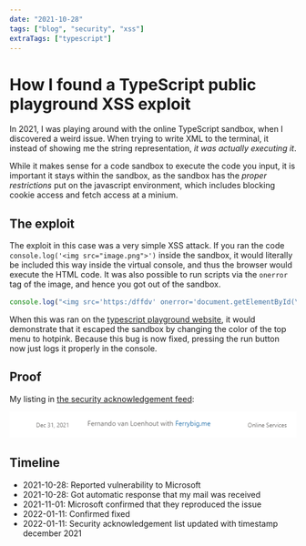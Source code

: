 ```yaml
---
date: "2021-10-28"
tags: ["blog", "security", "xss"]
extraTags: ["typescript"]
---
```

# How I found a TypeScript public playground XSS exploit

In 2021, I was playing around with the online TypeScript sandbox, when I
discovered a weird issue. When trying to write XML to the terminal, it instead
of showing me the string representation, *it was actually executing it*. 

While it makes sense for a code sandbox to execute the code you input, it is
important it stays within the sandbox, as the sandbox has the *proper
restrictions* put on the javascript environment, which includes blocking cookie
access and fetch access at a minium.

## The exploit

The exploit in this case was a very simple XSS attack. If you ran the code
`console.log('<img src="image.png">')` inside the sandbox, it would literally be
included this way inside the virtual console, and thus the browser would
execute the HTML code. It was also possible to run scripts via the `onerror` tag
of the image, and hence you got out of the sandbox.

```typescript
console.log("<img src='https:/dffdv' onerror='document.getElementById(\"top-menu\").style.background = \"hotpink\"'/>");
```

When this was ran on the
[typescript playground website](https://www.typescriptlang.org/play?#code/MYewdgziA2CmB00QHMAUAiAPASwLbIAIIAnYAXgHIALAFxoAcIAuAegBMAzDtgNwoPCxixEMUpsQwAK65YYGvGSwaAUTiz5AIQCeASTaoAOuhoh6AWg1TjASngQa2uPABGAQ2ABrZCKlg2BGQExlQgDNhgnsYULAB86DYA3EA),
it would demonstrate that it escaped the sandbox by changing the color of the
top menu to hotpink. Because this bug is now fixed, pressing the run button now
just logs it properly in the console.

## Proof

My listing in [the security acknowledgement feed](https://msrc.microsoft.com/update-guide/acknowledgement/):

![In december 2021, I was acknowledged with my website ferrybig.me for something in Online Services](image-proof.png)

## Timeline

* 2021-10-28: Reported vulnerability to Microsoft
* 2021-10-28: Got automatic response that my mail was received
* 2021-11-01: Microsoft confirmed that they reproduced the issue
* 2022-01-11: Confirmed fixed
* 2022-01-11: Security acknowledgement list updated with timestamp december 2021
